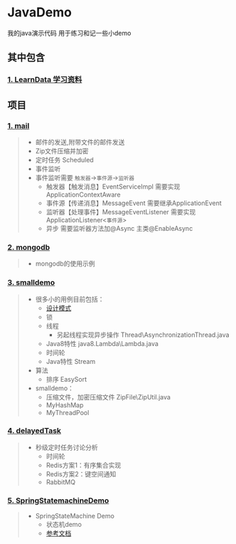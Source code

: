 # JavaDemo
我的java演示代码 用于练习和记一些小demo

## 其中包含
### [1. LearnData 学习资料](https://github.com/PursuePD/JavaDemo/tree/master/LearnData)
## 项目
### [1. mail](https://github.com/PursuePD/JavaDemo/tree/master/mail)
> * 邮件的发送,附带文件的邮件发送
> * Zip文件压缩并加密
> * 定时任务  Scheduled
> * 事件监听  
>  * 事件监听需要  `触发器`->`事件源`->`监听器`  
>    * 触发器【触发消息】EventServiceImpl 需要实现ApplicationContextAware 
>    * 事件源【传递消息】MessageEvent 需要继承ApplicationEvent 
>    * 监听器【处理事件】MessageEventListener 需要实现ApplicationListener<`事件源`> 
>    * 异步 需要监听器方法加@Async 主类@EnableAsync

### [2. mongodb](https://github.com/PursuePD/JavaDemo/tree/master/mongodb)
> * mongodb的使用示例
### [3. smalldemo](https://github.com/PursuePD/JavaDemo/tree/master/smalldemo)
> * 很多小的用例目前包括：
>     * [设计模式](/smalldemo/src/main/java/com/example/设计模式/designPattern.md)
>     * 锁
>     * 线程
>       * 另起线程实现异步操作 Thread\AsynchronizationThread.java
>     * Java8特性 java8.Lambda\Lambda.java
>     * 时间轮
>     * Java特性 Stream
> * 算法
>   * 排序 EasySort
> * smalldemo：
>   * 压缩文件，加密压缩文件 ZipFile\ZipUtil.java
>   *  MyHashMap
>   *  MyThreadPool
### [4. delayedTask](https://github.com/PursuePD/JavaDemo/tree/master/delayedTask)
> * 秒级定时任务讨论分析
>     * 时间轮
>     * Redis方案1：有序集合实现
>     * Redis方案2：键空间通知
>     * RabbitMQ

### [5. SpringStatemachineDemo](https://github.com/PursuePD/JavaDemo/tree/master/SpringStatemachineDemo)
> * SpringStateMachine Demo
>     * 状态机demo
>     * [参考文档](https://my.oschina.net/u/173343/blog/3049036)


